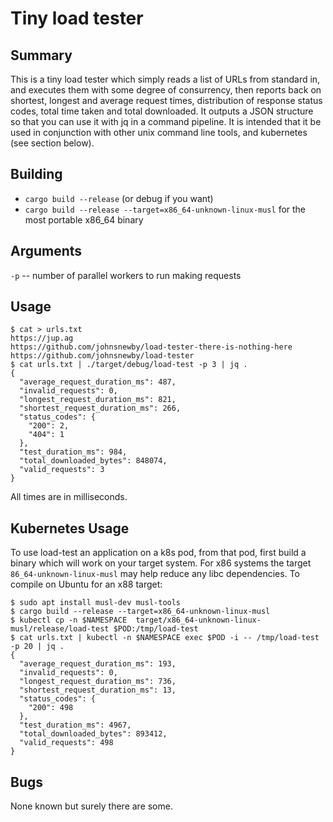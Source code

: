 # Tiny load tester

## Summary

This is a tiny load tester which simply reads a list of URLs from standard in, and executes them with some degree of consurrency, then reports back on shortest, longest and average request times, distribution of response status codes, total time taken and total downloaded. It outputs a JSON structure so that you can use it with jq in a command pipeline. It is intended that it be used in conjunction with other unix command line tools, and kubernetes (see section below).

## Building

- `cargo build --release` (or debug if you want)
- `cargo build --release --target=x86_64-unknown-linux-musl` for the most portable x86_64 binary


## Arguments

`-p` -- number of parallel workers to run making requests


## Usage

```
$ cat > urls.txt
https://jup.ag
https://github.com/johnsnewby/load-tester-there-is-nothing-here
https://github.com/johnsnewby/load-tester
$ cat urls.txt | ./target/debug/load-test -p 3 | jq .
{
  "average_request_duration_ms": 487,
  "invalid_requests": 0,
  "longest_request_duration_ms": 821,
  "shortest_request_duration_ms": 266,
  "status_codes": {
    "200": 2,
    "404": 1
  },
  "test_duration_ms": 984,
  "total_downloaded_bytes": 848074,
  "valid_requests": 3
}

```

All times are in milliseconds.

## Kubernetes Usage

To use load-test an application on a k8s pod, from that pod, first build a binary which will work on your target system. For x86 systems the target `86_64-unknown-linux-musl` may help reduce any libc dependencies. To compile on Ubuntu for an x88 target:

```
$ sudo apt install musl-dev musl-tools
$ cargo build --release --target=x86_64-unknown-linux-musl
$ kubectl cp -n $NAMESPACE  target/x86_64-unknown-linux-musl/release/load-test $POD:/tmp/load-test
$ cat urls.txt | kubectl -n $NAMESPACE exec $POD -i -- /tmp/load-test -p 20 | jq .
{
  "average_request_duration_ms": 193,
  "invalid_requests": 0,
  "longest_request_duration_ms": 736,
  "shortest_request_duration_ms": 13,
  "status_codes": {
    "200": 498
  },
  "test_duration_ms": 4967,
  "total_downloaded_bytes": 893412,
  "valid_requests": 498
}
```

## Bugs

None known but surely there are some.
